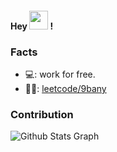 
#### Hey <img src="https://media.giphy.com/media/hvRJCLFzcasrR4ia7z/giphy.gif" width="30"> !

### Facts
- 💻: work for free.
- :climbing_man:: [leetcode/9bany](https://leetcode.com/9bany)

### Contribution 
![ Github Stats Graph](https://github-profile-summary-cards.vercel.app/api/cards/profile-details?username=9bany&theme=default&hide_border=true)

